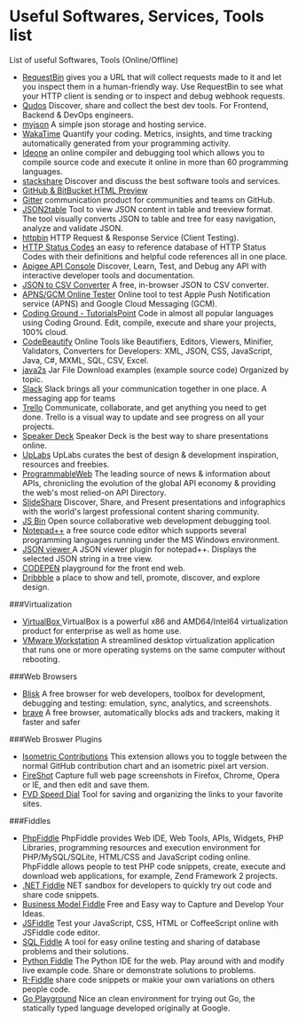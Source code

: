 # Useful Softwares, Services, Tools list
List of useful Softwares, Tools (Online/Offline)


- <a href="http://requestb.in/" target="_blank" >RequestBin</a> gives you a URL that will collect requests made to it and let you inspect them in a human-friendly way. Use RequestBin to see what your HTTP client is sending or to inspect and debug webhook requests.
- <a href="https://www.qudos.io/" target="_blank" >Qudos</a> Discover, share and collect the best dev tools. For Frontend, Backend & DevOps engineers.
- <a href="http://myjson.com/" target="_blank" >myjson</a> A simple json storage and hosting service.
- <a href="https://wakatime.com/" target="_blank" >WakaTime</a> Quantify your coding. Metrics, insights, and time tracking automatically generated from your programming activity.
- <a href="https://ideone.com/" target="_blank" >Ideone</a> an online compiler and debugging tool which allows you to compile source code and execute it online in more than 60 programming languages.
- <a href="http://stackshare.io/" target="_blank" >stackshare</a> Discover and discuss the best software tools and services.
- <a href="http://htmlpreview.github.io/" target="_blank" >GitHub & BitBucket HTML Preview</a> 
- <a href="https://gitter.im/" target="_blank" >Gitter</a> communication product for communities and teams on GitHub. 
- <a href="http://json2table.com/" target="_blank" >JSON2table</a> Tool to view JSON content in table and treeview format. The tool visually converts JSON to table and tree for easy navigation, analyze and validate JSON.
- <a href="http://httpbin.org/" target="_blank" >httpbin</a> HTTP Request & Response Service (Client Testing).
- <a href="https://httpstatuses.com/" target="_blank" >HTTP Status Codes</a> an easy to reference database of HTTP Status Codes with their definitions and helpful code references all in one place. 
- <a href="https://apigee.com/providers" target="_blank" >Apigee API Console</a> Discover, Learn, Test, and Debug any API with interactive developer tools and documentation. 
- <a href="http://konklone.io/json/" target="_blank" >JSON to CSV Converter</a> A free, in-browser JSON to CSV converter.
- <a href="http://apns-gcm.bryantan.info/" target="_blank" >APNS/GCM Online Tester</a> Online tool to test Apple Push Notification service (APNS) and Google Cloud Messaging (GCM).
- <a href="http://www.tutorialspoint.com/codingground.htm" target="_blank" >Coding Ground - TutorialsPoint</a> Code in almost all popular languages using Coding Ground. Edit, compile, execute and share your projects, 100% cloud.
- <a href="http://codebeautify.org/" target="_blank" >CodeBeautify</a> Online Tools like Beautifiers, Editors, Viewers, Minifier, Validators, Converters for Developers: XML, JSON, CSS, JavaScript, Java, C#, MXML, SQL, CSV, Excel.
- <a href="http://www.java2s.com/Code/Jar/CatalogJar.htm" target="_blank" >java2s</a> Jar File Download examples (example source code) Organized by topic.
- <a href="https://slack.com/" target="_blank" >Slack</a> Slack brings all your communication together in one place. A messaging app for teams
- <a href="https://trello.com/" target="_blank" >Trello</a> Communicate, collaborate, and get anything you need to get done. Trello is a visual way to update and see progress on all your projects.
- <a href="https://speakerdeck.com/" target="_blank" >Speaker Deck</a> Speaker Deck is the best way to share presentations online.
- <a href="http://www.uplabs.com/" target="_blank" >UpLabs</a> UpLabs curates the best of design & development inspiration, resources and freebies. 
- <a href="http://www.programmableweb.com/" target="_blank" >ProgrammableWeb</a> The leading source of news & information about APIs, chronicling the evolution of the global API economy & providing the web's most relied-on API Directory.
- <a href="http://www.slideshare.net/" target="_blank" >SlideShare</a> Discover, Share, and Present presentations and infographics with the world's largest professional content sharing community.
- <a href="http://jsbin.com/" target="_blank" >JS Bin</a> Open source collaborative web development debugging tool.
- <a href="https://notepad-plus-plus.org/" target="_blank" >Notepad++</a> a free source code editor which supports several programming languages running under the MS Windows environment.
- <a href="https://github.com/kapilratnani/JSON-Viewer" target="_blank" >JSON viewer </a> A JSON viewer plugin for notepad++. Displays the selected JSON string in a tree view.
- <a href="http://codepen.io/" target="_blank" >CODEPEN</a> playground for the front end web.
- <a href="https://dribbble.com/" target="_blank" >Dribbble</a> a place to show and tell, promote, discover, and explore design.

###Virtualization

- <a href="https://www.virtualbox.org/" target="_blank" >VirtualBox </a> VirtualBox is a powerful x86 and AMD64/Intel64 virtualization product for enterprise as well as home use.
- <a href="http://www.vmware.com/in/products/player" target="_blank" >VMware Workstation</a> A streamlined desktop virtualization application that runs one or more operating systems on the same computer without rebooting.

###Web Browsers

- <a href="https://blisk.io/" target="_blank" >Blisk</a> A free browser for web developers, toolbox for development, debugging and testing: emulation, sync, analytics, and screenshots.
- <a href="https://brave.com/" target="_blank" >brave</a> A free browser, automatically blocks ads and trackers, making it faster and safer 

###Web Broswer Plugins

- <a href="https://chrome.google.com/webstore/detail/isometric-contributions/mjoedlfflcchnleknnceiplgaeoegien" target="_blank" >Isometric Contributions</a> This extension allows you to toggle between the normal GitHub contribution chart and an isometric pixel art version.
- <a href="http://getfireshot.com/" target="_blank" >FireShot</a> Capture full web page screenshots in Firefox, Chrome, Opera or IE, and then edit and save them.
- <a href="http://fvdspeeddial.com/" target="_blank" >FVD Speed Dial</a> Tool for saving and organizing the links to your favorite sites.

###Fiddles

- <a href="http://phpfiddle.org/" target="_blank" >PhpFiddle</a> PhpFiddle provides Web IDE, Web Tools, APIs, Widgets, PHP Libraries, programming resources and execution environment for PHP/MySQL/SQLite, HTML/CSS and JavaScript coding online. PhpFiddle allows people to test PHP code snippets, create, execute and download web applications, for example, Zend Framework 2 projects.
- <a href="https://dotnetfiddle.net/" target="_blank" >.NET Fiddle</a> NET sandbox for developers to quickly try out code and share code snippets.
- <a href="https://bmfiddle.com/" target="_blank" >Business Model Fiddle</a> Free and Easy way to Capture and Develop Your Ideas.
- <a href="https://jsfiddle.net/" target="_blank" >JSFiddle</a> Test your JavaScript, CSS, HTML or CoffeeScript online with JSFiddle code editor.
- <a href="http://sqlfiddle.com/" target="_blank" >SQL Fiddle</a> A tool for easy online testing and sharing of database problems and their solutions.
- <a href="http://pythonfiddle.com/" target="_blank" >Python Fiddle</a> The Python IDE for the web. Play around with and modify live example code. Share or demonstrate solutions to problems.
- <a href="http://www.r-fiddle.org/#/" target="_blank" >R-Fiddle</a> share code snippets or makie your own variations on others people code.
- <a href="https://play.golang.org/" target="_blank" >Go Playground</a> Nice an clean environment for trying out Go, the statically typed language developed originally at Google. 
